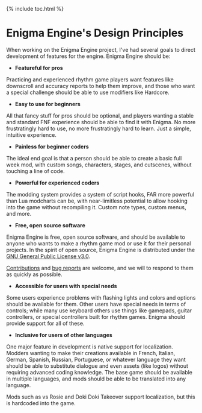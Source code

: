 {% include toc.html %}
# Enigma Engine's Design Principles

When working on the Enigma Engine project, I've had several goals to direct development of features for the engine. Enigma Engine should be:

* **Featureful for pros**

Practicing and experienced rhythm game players want features like downscroll and accuracy reports to help them improve, and those who want a special challenge should be able to use modifiers like Hardcore.

* **Easy to use for beginners**

All that fancy stuff for pros should be optional, and players wanting a stable and standard FNF experience should be able to find it with Enigma. No more frustratingly hard to use, no more frustratingly hard to learn. Just a simple, intuitive experience. 

* **Painless for beginner coders**

The ideal end goal is that a person should be able to create a basic full week mod, with custom songs, characters, stages, and cutscenes, without touching a line of code.

* **Powerful for experienced coders**

The modding system provides a system of script hooks, FAR more powerful than Lua modcharts can be, with near-limitless potential to allow hooking into the game without recompiling it. Custom note types, custom menus, and more. 

* **Free, open source software**

Enigma Engine is free, open source software, and should be available to anyone who wants to make a rhythm game mod or use it for their personal projects. In the spirit of open source, Enigma Engine is distributed under the [GNU General Public License v3.0](https://www.gnu.org/licenses/gpl-3.0.en.html).

[Contributions](https://github.com/EnigmaEngine/EnigmaEngine/pulls) and [bug reports](https://github.com/EnigmaEngine/EnigmaEngine/issues) are welcome, and we will to respond to them as quickly as possible.

* **Accessible for users with special needs**

Some users experience problems with flashing lights and colors and options should be available for them. Other users have special needs in terms of controls; while many use keyboard others use things like gamepads, guitar controllers, or special controllers built for rhythm games. Enigma should provide support for all of these.

* **Inclusive for users of other languages**

One major feature in development is native support for localization. Modders wanting to make their creations available in French, Italian, German, Spanish, Russian,  Portuguese, or whatever language they want should be able to substitute dialogue and even assets (like logos) without requiring advanced coding knowledge. The base game should be available in multiple languages, and mods should be able to be translated into any language.

Mods such as vs Rosie and Doki Doki Takeover support localization, but this is hardcoded into the game.
